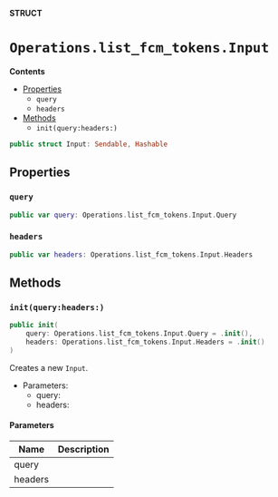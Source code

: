 **STRUCT**

# `Operations.list_fcm_tokens.Input`

**Contents**

- [Properties](#properties)
  - `query`
  - `headers`
- [Methods](#methods)
  - `init(query:headers:)`

```swift
public struct Input: Sendable, Hashable
```

## Properties
### `query`

```swift
public var query: Operations.list_fcm_tokens.Input.Query
```

### `headers`

```swift
public var headers: Operations.list_fcm_tokens.Input.Headers
```

## Methods
### `init(query:headers:)`

```swift
public init(
    query: Operations.list_fcm_tokens.Input.Query = .init(),
    headers: Operations.list_fcm_tokens.Input.Headers = .init()
)
```

Creates a new `Input`.

- Parameters:
  - query:
  - headers:

#### Parameters

| Name | Description |
| ---- | ----------- |
| query |  |
| headers |  |